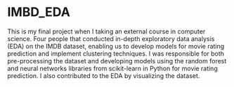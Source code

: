 # IMBD_EDA
This is my final project  when  I taking an external course in computer science. Four people that conducted in-depth exploratory data analysis (EDA) on the IMDB dataset, enabling us to develop models for movie rating prediction and implement clustering techniques. I was responsible for both pre-processing the dataset and developing models using the random forest and neural networks libraries from scikit-learn in Python for movie rating prediction. I also contributed to the EDA by visualizing the dataset.
